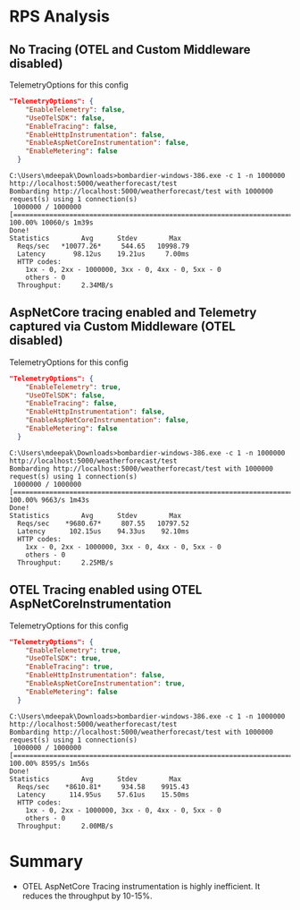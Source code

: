 # RPS Analysis

## No Tracing (OTEL and Custom Middleware disabled)

TelemetryOptions for this config
```json
"TelemetryOptions": {
    "EnableTelemetry": false,
    "UseOTelSDK": false, 
    "EnableTracing": false, 
    "EnableHttpInstrumentation": false, 
    "EnableAspNetCoreInstrumentation": false, 
    "EnableMetering": false 
  }
```

```
C:\Users\mdeepak\Downloads>bombardier-windows-386.exe -c 1 -n 1000000 http://localhost:5000/weatherforecast/test
Bombarding http://localhost:5000/weatherforecast/test with 1000000 request(s) using 1 connection(s)
 1000000 / 1000000 [============================================================================] 100.00% 10060/s 1m39s
Done!
Statistics        Avg      Stdev        Max
  Reqs/sec   *10077.26*     544.65   10998.79
  Latency       98.12us    19.21us     7.00ms
  HTTP codes:
    1xx - 0, 2xx - 1000000, 3xx - 0, 4xx - 0, 5xx - 0
    others - 0
  Throughput:     2.34MB/s
```

## AspNetCore tracing enabled and Telemetry captured via Custom Middleware (OTEL disabled)

TelemetryOptions for this config
```json
"TelemetryOptions": {
    "EnableTelemetry": true,
    "UseOTelSDK": false, 
    "EnableTracing": false, 
    "EnableHttpInstrumentation": false, 
    "EnableAspNetCoreInstrumentation": false, 
    "EnableMetering": false
  }
```

```
C:\Users\mdeepak\Downloads>bombardier-windows-386.exe -c 1 -n 1000000 http://localhost:5000/weatherforecast/test
Bombarding http://localhost:5000/weatherforecast/test with 1000000 request(s) using 1 connection(s)
 1000000 / 1000000 [=============================================================================================================] 100.00% 9663/s 1m43s
Done!
Statistics        Avg      Stdev        Max
  Reqs/sec    *9680.67*     807.55   10797.52
  Latency      102.15us    94.33us    92.10ms
  HTTP codes:
    1xx - 0, 2xx - 1000000, 3xx - 0, 4xx - 0, 5xx - 0
    others - 0
  Throughput:     2.25MB/s
```

## OTEL Tracing enabled using OTEL AspNetCoreInstrumentation

TelemetryOptions for this config
```json
"TelemetryOptions": {
    "EnableTelemetry": true,
    "UseOTelSDK": true,
    "EnableTracing": true,
    "EnableHttpInstrumentation": false,
    "EnableAspNetCoreInstrumentation": true,
    "EnableMetering": false
  }
```

```
C:\Users\mdeepak\Downloads>bombardier-windows-386.exe -c 1 -n 1000000 http://localhost:5000/weatherforecast/test
Bombarding http://localhost:5000/weatherforecast/test with 1000000 request(s) using 1 connection(s)
 1000000 / 1000000 [=============================================================================] 100.00% 8595/s 1m56s
Done!
Statistics        Avg      Stdev        Max
  Reqs/sec    *8610.81*     934.58    9915.43
  Latency      114.95us    57.61us    15.50ms
  HTTP codes:
    1xx - 0, 2xx - 1000000, 3xx - 0, 4xx - 0, 5xx - 0
    others - 0
  Throughput:     2.00MB/s
```

# Summary

* OTEL AspNetCore Tracing instrumentation is highly inefficient. It reduces the throughput by 10-15%.
